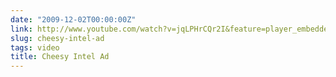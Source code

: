 ```yaml
---
date: "2009-12-02T00:00:00Z"
link: http://www.youtube.com/watch?v=jqLPHrCQr2I&feature=player_embedded
slug: cheesy-intel-ad
tags: video
title: Cheesy Intel Ad
---
```

